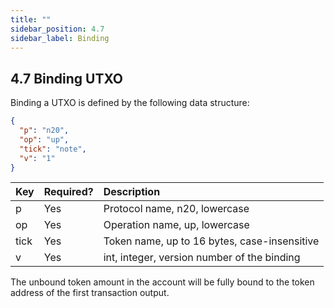 ```yaml
---
title: ""
sidebar_position: 4.7
sidebar_label: Binding
---
```


## 4.7 Binding UTXO

Binding a UTXO is defined by the following data structure:

```json
{
  "p": "n20",
  "op": "up",
  "tick": "note",
  "v": "1"
}
```

| Key | Required? | Description |
| :--- | :--- | :--- |
| p | Yes | Protocol name, n20, lowercase |
| op | Yes | Operation name, up, lowercase |
| tick | Yes | Token name, up to 16 bytes, case-insensitive |
| v | Yes | int, integer, version number of the binding |

The unbound token amount in the account will be fully bound to the token address of the first transaction output.
